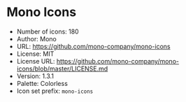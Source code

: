 # Mono Icons

- Number of icons: 180
- Author: Mono
- URL: https://github.com/mono-company/mono-icons
- License: MIT
- License URL: https://github.com/mono-company/mono-icons/blob/master/LICENSE.md
- Version: 1.3.1
- Palette: Colorless
- Icon set prefix: `mono-icons`

